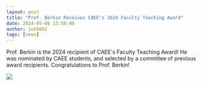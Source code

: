 ```yaml
---
layout: post
title: "Prof. Berkin Receives CAEE's 2024 Faculty Teaching Award"
date: 2024-05-08 15:58:00
author: jw55692
tags: [news]
---
```


Prof. Berkin is the 2024 recipient of CAEE's Faculty Teaching Award! He was
nominated by CAEE students, and selected by a committee of previous award
recipients. Congratulations to Prof. Berkin!

![](https://sites.utexas.edu/berkin/files/2024/08/teaching-award.jpeg)
